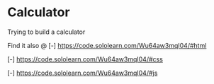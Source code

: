 # Calculator

Trying to build a calculator

Find it also @ 
[-] https://code.sololearn.com/Wu64aw3mqI04/#html

[-] https://code.sololearn.com/Wu64aw3mqI04/#css

[-] https://code.sololearn.com/Wu64aw3mqI04/#js

